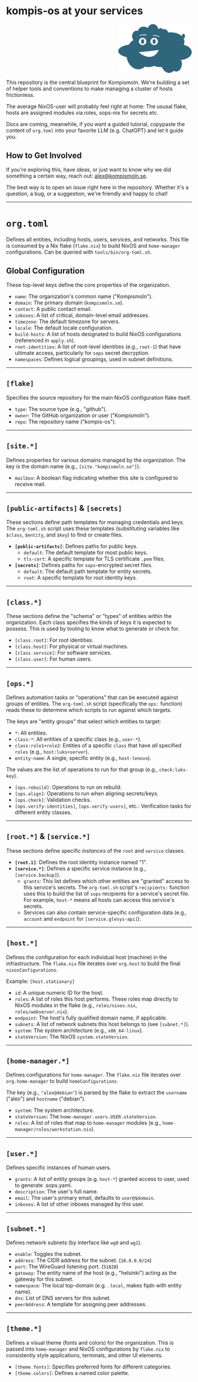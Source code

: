 # kompis-os at your services
<p align="right">
<img src="./assets/kompismoln-greeting.svg" alt="Logo" width="200">
</p>

This repository is the central blueprint for Kompismoln.
We're building a set of helper tools and conventions to make managing a cluster of hosts frictionless.

The average NixOS-user will probably feel right at home: The ususal flake,
hosts are assigned modules via roles, sops-nix for secrets etc.

Docs are coming, meanwhile, if you want a guided tutorial, copypaste the content of `org.toml`
into your favorite LLM (e.g. ChatGPT) and let it guide you.

## How to Get Involved
If you're exploring this, have ideas, or just want to know why we did something a certain way, reach out: alex@kompismoln.se.

The best way is to open an issue right here in the repository. Whether it's a question, a bug, or a suggestion, we're friendly and happy to chat!

---

# `org.toml`

Defines all entities, including hosts, users, services, and networks.
This file is consumed by a Nix flake (`flake.nix`) to build NixOS and `home-manager` configurations.
Can be queried with `tools/bin/org-toml.sh`.


## Global Configuration

These top-level keys define the core properties of the organization.

* `name`: The organization's common name ("Kompismoln").
* `domain`: The primary domain (`kompismoln.se`).
* `contact`: A public contact email.
* `inboxes`: A list of critical, domain-level email addresses.
* `timezone`: The default timezone for servers.
* `locale`: The default locale configuration.
* `build-hosts`: A list of hosts designated to build NixOS configurations (referenced in `apply.sh`).
* `root-identities`: A list of root-level identities (e.g., `root-1`) that have ultimate access, particularly for `sops` secret decryption.
* `namespaces`: Defines logical groupings, used in subnet definitions.

---

## `[flake]`

Specifies the source repository for the main NixOS configuration flake itself.

* `type`: The source type (e.g., "github").
* `owner`: The GitHub organization or user ("Kompismoln").
* `repo`: The repository name ("kompis-os").

---

## `[site.*]`

Defines properties for various domains managed by the organization. The key is the domain name (e.g., `[site."kompismoln.se"]`).

* `mailbox`: A boolean flag indicating whether this site is configured to receive mail.

---

## `[public-artifacts]` & `[secrets]`

These sections define path templates for managing credentials and keys.
The `org-toml.sh` script uses these templates
(substituting variables like `$class`, `$entity`, and `$key`) to find or create files.

* **`[public-artifacts]`**: Defines paths for public keys.
    * `default`: The default template for most public keys.
    * `tls-cert`: A specific template for TLS certificate `.pem` files.
* **`[secrets]`**: Defines paths for `sops`-encrypted secret files.
    * `default`: The default path template for entity secrets.
    * `root`: A specific template for root identity keys.

---

## `[class.*]`

These sections define the "schema" or "types" of entities within the organization. Each class specifies the kinds of keys it is expected to possess. This is used by tooling to know what to generate or check for.

* `[class.root]`: For root identities.
* `[class.host]`: For physical or virtual machines.
* `[class.service]`: For software services.
* `[class.user]`: For human users.

---

## `[ops.*]`

Defines automation tasks or "operations" that can be executed against groups of entities. The `org-toml.sh` script (specifically the `ops:` function) reads these to determine which scripts to run against which targets.

The keys are "entity groups" that select which entities to target:
* `*`: All entities.
* `class-*`: All entities of a specific class (e.g., `user-*`).
* `class:role1+role2`: Entities of a specific `class` that have *all* specified `roles` (e.g., `host:luks+server`).
* `entity-name`: A single, specific entity (e.g., `host-lenovo`).

The values are the list of operations to run for that group (e.g., `check:luks-key`).

* `[ops.rebuild]`: Operations to run on rebuild.
* `[ops.align]`: Operations to run when aligning secrets/keys.
* `[ops.check]`: Validation checks.
* `[ops.verify-identities]`, `[ops.verify-users]`, etc.: Verification tasks for different entity classes.

---

## `[root.*]` & `[service.*]`

These sections define specific *instances* of the `root` and `service` classes.

* **`[root.1]`**: Defines the root identity instance named "1".
* **`[service.*]`**: Defines a specific service instance (e.g., `[service.backup]`).
    * `grants`: This list defines which other entities are "granted" access to this service's secrets. The `org-toml.sh` script's `recipients:` function uses this to build the list of `sops` recipients for a service's secret file. For example, `host-*` means all hosts can access this service's secrets.
    * Services can also contain service-specific configuration data (e.g., `account` and `endpoint` for `[service.glesys-api]`).

---

## `[host.*]`

Defines the configuration for each individual host (machine) in the infrastructure. The `flake.nix` file iterates over `org.host` to build the final `nixosConfigurations`.

Example: `[host.stationary]`

* `id`: A unique numeric ID for the host.
* `roles`: A list of roles this host performs. These roles map directly to NixOS modules in the flake (e.g., `roles/nixos.nix`, `roles/webserver.nix`).
* `endpoint`: The host's fully qualified domain name, if applicable.
* `subnets`: A list of network subnets this host belongs to (see `[subnet.*]`).
* `system`: The system architecture (e.g., `x86_64-linux`).
* `stateVersion`: The NixOS `system.stateVersion`.

---

## `[home-manager.*]`

Defines configurations for `home-manager`. The `flake.nix` file iterates over `org.home-manager` to build `homeConfigurations`.

The key (e.g., `"alex@debian"`) is parsed by the flake to extract the `username` ("alex") and `hostname` ("debian").

* `system`: The system architecture.
* `stateVersion`: The `home-manager.users.USER.stateVersion`.
* `roles`: A list of roles that map to `home-manager` modules (e.g., `home-manager/roles/workstation.nix`).

---

## `[user.*]`

Defines specific instances of human users.

* `grants`: A list of entity groups (e.g. `host-*`) granted access to user, used to generate .sops.yaml.
* `description`: The user's full name.
* `email`: The user's primary email, defaults to `user@$domain`.
* `inboxes`: A list of other inboxes managed by this user.

---

## `[subnet.*]`

Defines network subnets (by interface like `wg0` and `wg1`).

* `enable`: Toggles the subnet.
* `address`: The CIDR address for the subnet. (`10.0.0.0/24`)
* `port`: The WireGuard listening port. (`51820`)
* `gateway`: The entity name of the host (e.g., "helsinki") acting as the gateway for this subnet.
* `namespace`: The local top-domain (e.g. `.local`, makes fqdn with entity name).
* `dns`: List of DNS servers for this subnet.
* `peerAddress`: A template for assigning peer addresses.

---

## `[theme.*]`

Defines a visual theme (fonts and colors) for the organization.
This is passed into `home-manager` and NixOS configurations by `flake.nix` to consistently style applications, terminals, and other UI elements.

* `[theme.fonts]`: Specifies preferred fonts for different categories.
* `[theme.colors]`: Defines a named color palette.
